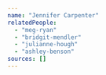 ```yaml
---
name: "Jennifer Carpenter"
relatedPeople:
  - "meg-ryan"
  - "bridgit-mendler"
  - "julianne-hough"
  - "ashley-benson"
sources: []
---
```


